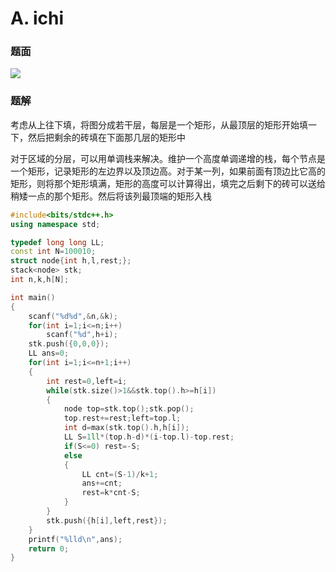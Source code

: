 # A. ichi

### 题面

![](http://www.ebola.pro/images/xsyr1441_a_1.png)

### 题解

考虑从上往下填，将图分成若干层，每层是一个矩形，从最顶层的矩形开始填一下，然后把剩余的砖填在下面那几层的矩形中

对于区域的分层，可以用单调栈来解决。维护一个高度单调递增的栈，每个节点是一个矩形，记录矩形的左边界以及顶边高。对于某一列，如果前面有顶边比它高的矩形，则将那个矩形填满，矩形的高度可以计算得出，填完之后剩下的砖可以送给稍矮一点的那个矩形。然后将该列最顶端的矩形入栈

```cpp
#include<bits/stdc++.h>
using namespace std;

typedef long long LL;
const int N=100010;
struct node{int h,l,rest;};
stack<node> stk;
int n,k,h[N];

int main()
{
    scanf("%d%d",&n,&k);
    for(int i=1;i<=n;i++)
        scanf("%d",h+i);
    stk.push({0,0,0});
    LL ans=0;
    for(int i=1;i<=n+1;i++)
    {
        int rest=0,left=i;
        while(stk.size()>1&&stk.top().h>=h[i])
        {
            node top=stk.top();stk.pop();
            top.rest+=rest;left=top.l;
            int d=max(stk.top().h,h[i]);
            LL S=1ll*(top.h-d)*(i-top.l)-top.rest;
            if(S<=0) rest=-S;
            else
            {
                LL cnt=(S-1)/k+1;
                ans+=cnt;
                rest=k*cnt-S;
            }
        }
        stk.push({h[i],left,rest});
    }
    printf("%lld\n",ans);
    return 0;
}
```